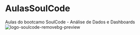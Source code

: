 # AulasSoulCode
Aulas do bootcamo SoulCode - Análise de Dados e Dashboards
![logo-soulcode-removebg-preview](https://github.com/Neucielle/AulasSoulCode/assets/116307577/5207e42d-759d-4d49-92b5-5931c5fc628c)
